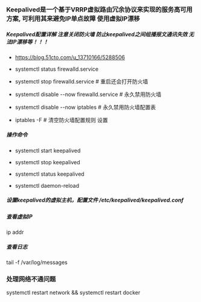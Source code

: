 ### Keepalived是一个基于VRRP虚拟路由冗余协议来实现的服务高可用方案, 可利用其来避免IP单点故障 使用虚拟IP漂移


#####  Keepalived配置详解  注意关闭防火墙 防止keepalived之间组播报文通讯失效 无法IP漂移等！！！

- https://blog.51cto.com/u_13710166/5288506

- systemctl status firewalld.service
- systemctl stop firewalld.service  # 重启还会打开防火墙
- systemctl disable --now firewalld.service # 永久禁用防火墙
- systemctl disable --now iptables  # 永久禁用防火墙配置表
- iptables -F   # 清空防火墙配置规则 设置 
 
##### 操作命令

- systemctl start keepalived

- systemctl stop keepalived

- systemctl status keepalived

- systemctl daemon-reload


##### 设置keepalived的虚拟主机，配置文件 /etc/keepalived/keepalived.conf

##### 查看虚拟IP

ip addr

##### 查看日志

tail -f /var/log/messages

### 处理网络不通问题

systemctl restart network  &&  systemctl restart docker